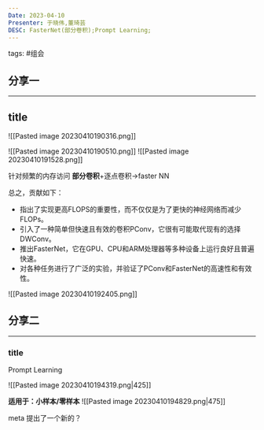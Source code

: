 ```yaml
---
Date: 2023-04-10
Presenter: 于晓伟,董琦芸
DESC: FasterNet(部分卷积);Prompt Learning;
---
```

tags:  #组会 


## 分享一
***

## title
![[Pasted image 20230410190316.png]]

![[Pasted image 20230410190510.png]]
![[Pasted image 20230410191528.png]]

针对频繁的内存访问
**部分卷积**+逐点卷积->faster NN

总之，贡献如下：

-   指出了实现更高FLOPS的重要性，而不仅仅是为了更快的神经网络而减少FLOPs。
-   引入了一种简单但快速且有效的卷积PConv，它很有可能取代现有的选择DWConv。
-   推出FasterNet，它在GPU、CPU和ARM处理器等多种设备上运行良好且普遍快速。
-   对各种任务进行了广泛的实验，并验证了PConv和FasterNet的高速性和有效性。


![[Pasted image 20230410192405.png]]




## 分享二
***
### title
Prompt Learning

![[Pasted image 20230410194319.png|425]]

**适用于：小样本/零样本**
![[Pasted image 20230410194829.png|475]]


meta 提出了一个新的？